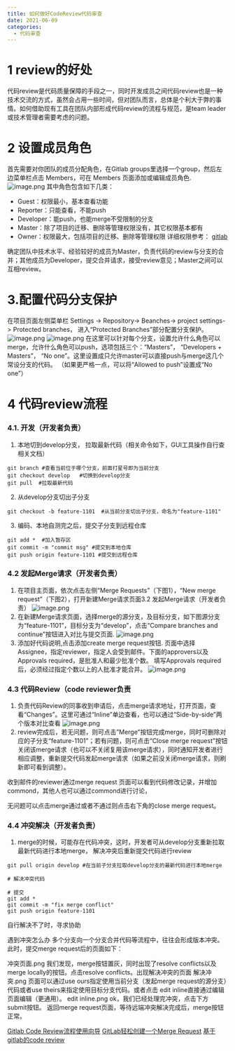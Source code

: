 ```yaml
---
title: 如何做好CodeReview代码审查
date: 2021-06-09
categories: 
  - 代码审查
---
```


# 1 review的好处
代码review是代码质量保障的手段之一，同时开发成员之间代码review也是一种技术交流的方式，虽然会占用一些时间，但对团队而言，总体是个利大于弊的事情。如何借助现有工具在团队内部形成代码review的流程与规范，是team leader或技术管理者需要考虑的问题。
# 2 设置成员角色
首先需要对你团队的成员分配角色，在Gitlab groups里选择一个group，然后左边菜单栏点击 Members，可在 Members 页面添加或编辑成员角色.
![image.png](/images/311b5f053b421a4ba5b5e5dc1c5a6594.webp)
其中角色包含如下几类：

- Guest：权限最小，基本查看功能
- Reporter：只能查看，不能push
- Developer：能push，也能merge不受限制的分支
- Master：除了项目的迁移、删除等管理权限没有，其它权限基本都有
- Owner：权限最大，包括项目的迁移、删除等管理权限
详细权限参考： [gitlab](https://docs.gitlab.com/ee/user/permissions.html)

确定团队中技术水平、经验较好的成员为Master，负责代码的review与分支的合并；其他成员为Developer，提交合并请求，接受review意见；Master之间可以互相review。
# 3.配置代码分支保护
在项目页面左侧菜单栏 Settings -> Repository-> Beanches-> project settings-> Protected branches， 进入“Protected Branches”部分配置分支保护。
![image.png](/images/2184778afeace5cba94b8f2becbaf984.webp)
![image.png](/images/8d5cd6af67fee9a55c8713486ba8f61a.webp)
在这里可以针对每个分支，设置允许什么角色可以merge，允许什么角色可以push，选项包括三个：“Masters”， “Developers + Masters”， “No one”。这里设置成只允许master可以直接push与merge这几个常设分支的代码。
（如果更严格一点，可以将“Allowed to push”设置成“No one”）

# 4 代码review流程
### 4.1. 开发（开发者负责）
1. 本地切到develop分支， 拉取最新代码（相关命令如下，GUI工具操作自行查相关文档）
```
git branch #查看当前位于哪个分支，前面打星号即为当前分支
git checkout develop   #切换到develop分支
git pull  #拉取最新代码
```
2. 从develop分支切出子分支
```
git checkout -b feature-1101  #从当前分支切出子分支，命名为"feature-1101"
```
3. 编码、本地自测完之后，提交子分支到远程仓库
```
git add *  #加入暂存区
git commit -m "commit msg" #提交到本地仓库
git push origin feature-1101 #提交到远程仓库 
```
### 4.2 发起Merge请求（开发者负责）
1.  在项目主页面，依次点击左侧“Merge Requests”（下图1），“New merge request”（下图2），打开新建Merge请求页面3.2 发起Merge请求（开发者负责）
![image.png](/images/b504b8ad6e7beca6172847a633241f11.webp)
2. 在新建Merge请求页面，选择merge的源分支，及目标分支，如下图源分支为“feature-1101”，目标分支为“develop”，点击“Compare branches and continue”按钮进入对比与提交页面.
![image.png](/images/b5624d97eb2b6bfc18db8349ab640c5f.webp)
4. 添加好代码说明,点击添加create merge request按钮.
页面中选择Assignee，指定reviewer，指定人会受到邮件。下面的approvers以及Approvals required，是批准人和最少批准个数。
填写Approvals required后，必须经过指定个数以上的人批准才能合并。
![image.png](/images/864e319860ad4410ad5b0481034ee14d.webp)



### 4.3 代码Review（code reviewer负责
1. 负责代码Review的同事收到申请后，点击merge请求地址，打开页面，查看“Changes”。这里可通过“Inline”单边查看，也可以通过“Side-by-side”两个版本对比查看
![image.png](/images/d4d614aa7a748220006a3e4e97d1a012.webp)
2. review完成后，若无问题，则可点击”Merge”按钮完成merge，同时可删除对应的子分支“feature-1101”；若有问题，则可点击“Close merge request”按钮关闭该merge请求（也可以不关闭复用该merge请求），同时通知开发者进行相应调整，重新提交代码发起merge请求（如果之前没关闭merge请求，则刷新即可看到调整）。

收到邮件的reviewer通过merge request 页面可以看到代码修改记录，并增加commond，其他人也可以通过commond进行讨论，

无问题可以点击merge通过或者不通过则点击右下角的close merge request。


### 4.4 冲突解决（开发者负责）
1. merge的时候，可能存在代码冲突，这时，开发者可从develop分支重新拉取最新代码进行本地merge， 解决冲突后重新提交代码进行review
```
git pull origin develop #在当前子分支拉取develop分支的最新代码进行本地merge

# 解决冲突代码

# 提交
git add *
git commit -m "fix merge conflict"
git push origin feature-1101

```
自行解决不了时，寻求协助

遇到冲突怎么办
多个分支向一个分支合并代码等流程中，往往会形成版本冲突。此时，提交merge request后的页面如下：

[](https://upload-images.jianshu.io/upload_images/15616439-d20c289ec3f32caa.png?imageMogr2/auto-orient/strip|imageView2/2/w/1200/format/webp)
冲突页面.png
我们发现，merge按钮置灰，同时出现了resolve conflicts以及merge locally的按钮。点击resolve conflicts。出现解决冲突的页面
[](https://upload-images.jianshu.io/upload_images/15616439-76f67e0ff8759946.png?imageMogr2/auto-orient/strip|imageView2/2/w/1200/format/webp)
解决冲突.png
页面可以通过use ours指定使用当前分支（发起merge request的源分支）代码或者use theirs来指定使用目标分支代码。或者点击 edit inline直接通过编辑页面编辑（更通用）。
[](https://upload-images.jianshu.io/upload_images/15616439-53bb6bd18bed7a8c.png?imageMogr2/auto-orient/strip|imageView2/2/w/1200/format/webp)
edit inline.png
ok，我们已经处理完冲突，点击下方submit按钮。
返回merge request页面，等待远端冲突解决完成后，merge按钮正常。
[](https://upload-images.jianshu.io/upload_images/15616439-545436b00f92f845.png?imageMogr2/auto-orient/strip|imageView2/2/w/1200/format/webp)




[Gitlab Code Review流程使用向导](https://blog.csdn.net/my_chenjie/article/details/84959946)
[GitLab轻松创建一个Merge Request](https://zmcdbp.com/gitlab-merge-request-simple-use/)
[基于gitlab的code review](https://www.jianshu.com/p/5d764b52ea88)
